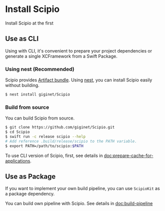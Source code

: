 # Install Scipio

Install Scipio at the first

## Use as CLI

Using with CLI, it's convenient to prepare your project dependencies or generate a single XCFramework from a Swift Package.

### Using nest (Recommended)

Scipio provides [Artifact bundle](https://github.com/swiftlang/swift-evolution/blob/main/proposals/0305-swiftpm-binary-target-improvements.md#artifact-bundle). Using [nest](https://github.com/mtj0928/nest), you can install Scipio easily without building.

```bash
$ nest install giginet/Scipio
```

### Build from source

You can build Scipio from source.

```bash
$ git clone https://github.com/giginet/Scipio.git
$ cd Scipio
$ swift run -c release scipio --help
# Add reference .build/release/scipio to the PATH variable.
$ export PATH=/path/to/scipio:$PATH
```

To use CLI version of Scipio, first, see details in <doc:prepare-cache-for-applications>.

## Use as Package

If you want to implement your own build pipeline, you can use `ScipioKit` as a package dependency.

You can build own pipeline with Scipio. See details in <doc:build-pipeline>

